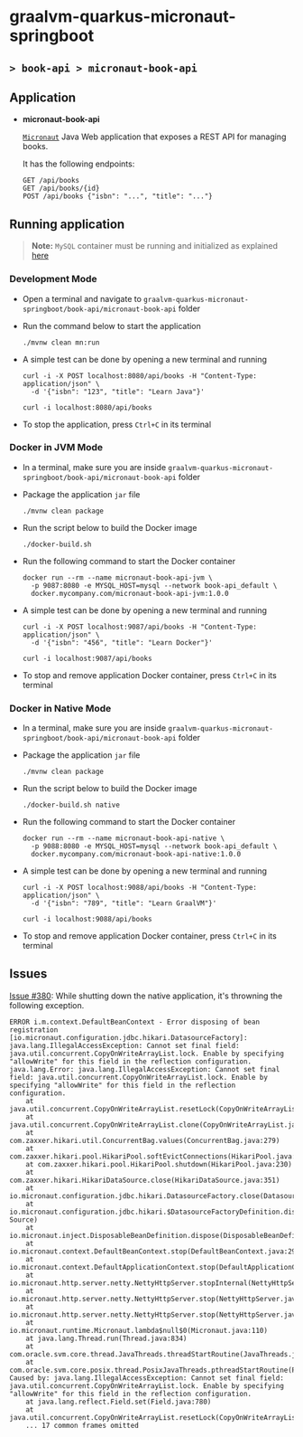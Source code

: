 # graalvm-quarkus-micronaut-springboot
## `> book-api > micronaut-book-api`

## Application

- **micronaut-book-api**

  [`Micronaut`](https://micronaut.io/) Java Web application that exposes a REST API for managing books.

  It has the following endpoints:
  ```
  GET /api/books
  GET /api/books/{id}
  POST /api/books {"isbn": "...", "title": "..."}
  ```

## Running application

> **Note:** `MySQL` container must be running and initialized as explained [here](https://github.com/ivangfr/graalvm-quarkus-micronaut-springboot/tree/master/book-api#start-environment)

### Development Mode

- Open a terminal and navigate to `graalvm-quarkus-micronaut-springboot/book-api/micronaut-book-api` folder

- Run the command below to start the application
  ```
  ./mvnw clean mn:run
  ```

- A simple test can be done by opening a new terminal and running
  ```
  curl -i -X POST localhost:8080/api/books -H "Content-Type: application/json" \
    -d '{"isbn": "123", "title": "Learn Java"}'
  
  curl -i localhost:8080/api/books
  ```

- To stop the application, press `Ctrl+C` in its terminal

### Docker in JVM Mode

- In a terminal, make sure you are inside `graalvm-quarkus-micronaut-springboot/book-api/micronaut-book-api` folder

- Package the application `jar` file
  ```
  ./mvnw clean package
  ```

- Run the script below to build the Docker image
  ```
  ./docker-build.sh
  ```

- Run the following command to start the Docker container
  ```
  docker run --rm --name micronaut-book-api-jvm \
    -p 9087:8080 -e MYSQL_HOST=mysql --network book-api_default \
    docker.mycompany.com/micronaut-book-api-jvm:1.0.0
  ```

- A simple test can be done by opening a new terminal and running
  ```
  curl -i -X POST localhost:9087/api/books -H "Content-Type: application/json" \
    -d '{"isbn": "456", "title": "Learn Docker"}'
  
  curl -i localhost:9087/api/books
  ```

- To stop and remove application Docker container, press `Ctrl+C` in its terminal

### Docker in Native Mode

- In a terminal, make sure you are inside `graalvm-quarkus-micronaut-springboot/book-api/micronaut-book-api` folder

- Package the application `jar` file
  ```
  ./mvnw clean package
  ```

- Run the script below to build the Docker image
  ```
  ./docker-build.sh native
  ```

- Run the following command to start the Docker container
  ```
  docker run --rm --name micronaut-book-api-native \
    -p 9088:8080 -e MYSQL_HOST=mysql --network book-api_default \
    docker.mycompany.com/micronaut-book-api-native:1.0.0
  ```

- A simple test can be done by opening a new terminal and running
  ```
  curl -i -X POST localhost:9088/api/books -H "Content-Type: application/json" \
    -d '{"isbn": "789", "title": "Learn GraalVM"}'
  
  curl -i localhost:9088/api/books
  ```

- To stop and remove application Docker container, press `Ctrl+C` in its terminal

## Issues

[Issue #380](https://github.com/micronaut-projects/micronaut-sql/issues/380): While shutting down the native application, it's throwning the following exception.
```
ERROR i.m.context.DefaultBeanContext - Error disposing of bean registration [io.micronaut.configuration.jdbc.hikari.DatasourceFactory]: java.lang.IllegalAccessException: Cannot set final field: java.util.concurrent.CopyOnWriteArrayList.lock. Enable by specifying "allowWrite" for this field in the reflection configuration.
java.lang.Error: java.lang.IllegalAccessException: Cannot set final field: java.util.concurrent.CopyOnWriteArrayList.lock. Enable by specifying "allowWrite" for this field in the reflection configuration.
	at java.util.concurrent.CopyOnWriteArrayList.resetLock(CopyOnWriteArrayList.java:1607)
	at java.util.concurrent.CopyOnWriteArrayList.clone(CopyOnWriteArrayList.java:301)
	at com.zaxxer.hikari.util.ConcurrentBag.values(ConcurrentBag.java:279)
	at com.zaxxer.hikari.pool.HikariPool.softEvictConnections(HikariPool.java:382)
	at com.zaxxer.hikari.pool.HikariPool.shutdown(HikariPool.java:230)
	at com.zaxxer.hikari.HikariDataSource.close(HikariDataSource.java:351)
	at io.micronaut.configuration.jdbc.hikari.DatasourceFactory.close(DatasourceFactory.java:96)
	at io.micronaut.configuration.jdbc.hikari.$DatasourceFactoryDefinition.dispose(Unknown Source)
	at io.micronaut.inject.DisposableBeanDefinition.dispose(DisposableBeanDefinition.java:41)
	at io.micronaut.context.DefaultBeanContext.stop(DefaultBeanContext.java:290)
	at io.micronaut.context.DefaultApplicationContext.stop(DefaultApplicationContext.java:171)
	at io.micronaut.http.server.netty.NettyHttpServer.stopInternal(NettyHttpServer.java:530)
	at io.micronaut.http.server.netty.NettyHttpServer.stop(NettyHttpServer.java:365)
	at io.micronaut.http.server.netty.NettyHttpServer.stop(NettyHttpServer.java:110)
	at io.micronaut.runtime.Micronaut.lambda$null$0(Micronaut.java:110)
	at java.lang.Thread.run(Thread.java:834)
	at com.oracle.svm.core.thread.JavaThreads.threadStartRoutine(JavaThreads.java:519)
	at com.oracle.svm.core.posix.thread.PosixJavaThreads.pthreadStartRoutine(PosixJavaThreads.java:192)
Caused by: java.lang.IllegalAccessException: Cannot set final field: java.util.concurrent.CopyOnWriteArrayList.lock. Enable by specifying "allowWrite" for this field in the reflection configuration.
	at java.lang.reflect.Field.set(Field.java:780)
	at java.util.concurrent.CopyOnWriteArrayList.resetLock(CopyOnWriteArrayList.java:1605)
	... 17 common frames omitted
```